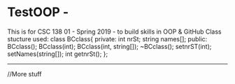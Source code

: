 # TestOOP - 
This is for CSC 138  01 - Spring 2019 - to build skills in OOP & GitHub
Class stucture used:
class BCclass{
 private:
  int nrSt;
  string names[];
 public:
  BCclass();
  BCclass(int);
  BCclass(int, string[]);
  ~BCclass();
  setnrST(int);
  setNames(string[]);
  int getnrSt();
};
************
//More stuff
